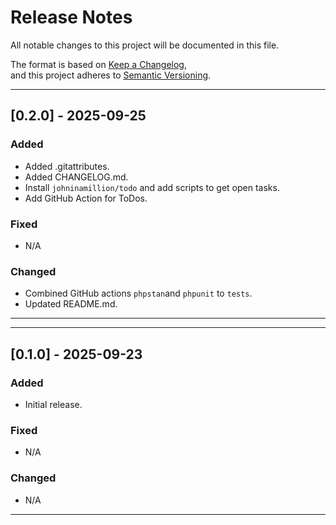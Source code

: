 # Release Notes

All notable changes to this project will be documented in this file.

The format is based on [Keep a Changelog](https://keepachangelog.com/en/1.0.0/),  
and this project adheres to [Semantic Versioning](https://semver.org/spec/v2.0.0.html).

---

## [0.2.0] - 2025-09-25

### Added
- Added .gitattributes.
- Added CHANGELOG.md.
- Install `johninamillion/todo` and add scripts to get open tasks.
- Add GitHub Action for ToDos.

### Fixed
- N/A

### Changed
- Combined GitHub actions `phpstan`and `phpunit` to  `tests`.
- Updated README.md.

---

---

## [0.1.0] - 2025-09-23

### Added
- Initial release.

### Fixed
- N/A

### Changed
- N/A

---
